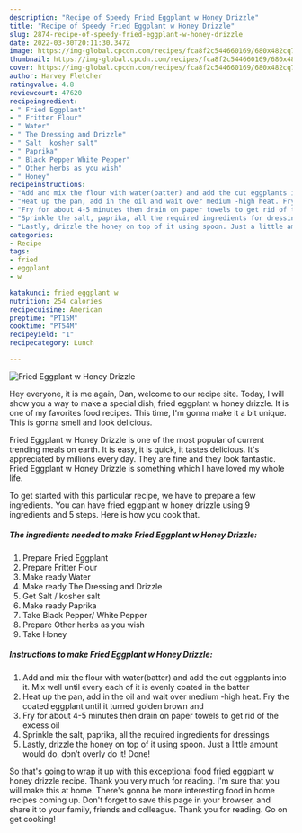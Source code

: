```yaml
---
description: "Recipe of Speedy Fried Eggplant w Honey Drizzle"
title: "Recipe of Speedy Fried Eggplant w Honey Drizzle"
slug: 2874-recipe-of-speedy-fried-eggplant-w-honey-drizzle
date: 2022-03-30T20:11:30.347Z
image: https://img-global.cpcdn.com/recipes/fca8f2c544660169/680x482cq70/fried-eggplant-w-honey-drizzle-recipe-main-photo.jpg
thumbnail: https://img-global.cpcdn.com/recipes/fca8f2c544660169/680x482cq70/fried-eggplant-w-honey-drizzle-recipe-main-photo.jpg
cover: https://img-global.cpcdn.com/recipes/fca8f2c544660169/680x482cq70/fried-eggplant-w-honey-drizzle-recipe-main-photo.jpg
author: Harvey Fletcher
ratingvalue: 4.8
reviewcount: 47620
recipeingredient:
- " Fried Eggplant"
- " Fritter Flour"
- " Water"
- " The Dressing and Drizzle"
- " Salt  kosher salt"
- " Paprika"
- " Black Pepper White Pepper"
- " Other herbs as you wish"
- " Honey"
recipeinstructions:
- "Add and mix the flour with water(batter) and add the cut eggplants into it. Mix well until every each of it is evenly coated in the batter"
- "Heat up the pan, add in the oil and wait over medium -high heat. Fry the coated eggplant until it turned golden brown and"
- "Fry for about 4-5 minutes then drain on paper towels to get rid of the excess oil"
- "Sprinkle the salt, paprika, all the required ingredients for dressings"
- "Lastly, drizzle the honey on top of it using spoon. Just a little amount would do, don’t overly do it! Done!"
categories:
- Recipe
tags:
- fried
- eggplant
- w

katakunci: fried eggplant w 
nutrition: 254 calories
recipecuisine: American
preptime: "PT15M"
cooktime: "PT54M"
recipeyield: "1"
recipecategory: Lunch

---
```



![Fried Eggplant w Honey Drizzle](https://img-global.cpcdn.com/recipes/fca8f2c544660169/680x482cq70/fried-eggplant-w-honey-drizzle-recipe-main-photo.jpg)

Hey everyone, it is me again, Dan, welcome to our recipe site. Today, I will show you a way to make a special dish, fried eggplant w honey drizzle. It is one of my favorites food recipes. This time, I'm gonna make it a bit unique. This is gonna smell and look delicious.



Fried Eggplant w Honey Drizzle is one of the most popular of current trending meals on earth. It is easy, it is quick, it tastes delicious. It's appreciated by millions every day. They are fine and they look fantastic. Fried Eggplant w Honey Drizzle is something which I have loved my whole life.


To get started with this particular recipe, we have to prepare a few ingredients. You can have fried eggplant w honey drizzle using 9 ingredients and 5 steps. Here is how you cook that.

<!--inarticleads1-->

##### The ingredients needed to make Fried Eggplant w Honey Drizzle:

1. Prepare  Fried Eggplant
1. Prepare  Fritter Flour
1. Make ready  Water
1. Make ready  The Dressing and Drizzle
1. Get  Salt / kosher salt
1. Make ready  Paprika
1. Take  Black Pepper/ White Pepper
1. Prepare  Other herbs as you wish
1. Take  Honey




<!--inarticleads2-->

##### Instructions to make Fried Eggplant w Honey Drizzle:

1. Add and mix the flour with water(batter) and add the cut eggplants into it. Mix well until every each of it is evenly coated in the batter
1. Heat up the pan, add in the oil and wait over medium -high heat. Fry the coated eggplant until it turned golden brown and
1. Fry for about 4-5 minutes then drain on paper towels to get rid of the excess oil
1. Sprinkle the salt, paprika, all the required ingredients for dressings
1. Lastly, drizzle the honey on top of it using spoon. Just a little amount would do, don’t overly do it! Done!




So that's going to wrap it up with this exceptional food fried eggplant w honey drizzle recipe. Thank you very much for reading. I'm sure that you will make this at home. There's gonna be more interesting food in home recipes coming up. Don't forget to save this page in your browser, and share it to your family, friends and colleague. Thank you for reading. Go on get cooking!
